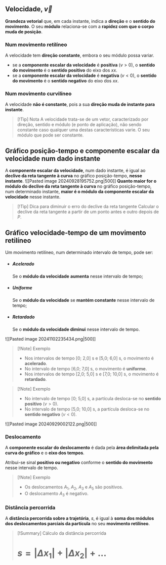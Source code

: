 ## Velocidade, $\vec v$
**Grandeza vetorial** que, em cada instante, indica a **direção** e o **sentido do movimento**. O seu **módulo** relaciona-se com a **rapidez com que o corpo muda de posição**.
### Num movimento retilíneo
A velocidade tem **direção constante**, embora o seu módulo possa variar.
- se a **componente escalar da velocidade** é **positiva** ($v>0$), o **sentido do movimento** é o **sentido positivo** do eixo dos $xx$.
- se a **componente escalar da velocidade** é **negativa** ($v<0$), o **sentido do movimento** é o **sentido negativo** do eixo dos $xx$.
### Num movimento curvilíneo
A velocidade **não é constante**, pois a sua **direção muda de instante para instante**. 
>[!Tip] Nota
>A velocidade trata-se de um vetor, caracterizado por direção, sentido e módulo (e ponto de aplicação), não sendo constante caso qualquer uma destas características varie.
>O seu módulo que pode ser constante.
## Gráfico posição-tempo e componente escalar da velocidade num dado instante
A **componente escalar da velocidade**, num dado instante, é igual ao **declive da reta tangente à curva** no gráfico posição-tempo, **nesse instante**.
![[Pasted image 20240928195752.png|500]]
**Quanto maior for o módulo do declive da reta tangente à curva** no gráfico posição-tempo, num determinado instante, **maior é o módulo da componente escalar da velocidade** nesse instante.
>[!Tip] Dica para diminuir o erro do declive da reta tangente
>Calcular o declive da reta tangente a partir de um ponto antes e outro depois de $P$.
## Gráfico velocidade-tempo de um movimento retilíneo
Um movimento retilíneo, num determinado intervalo de tempo, pode ser:
- ##### Acelerado
  Se o **módulo da velocidade** **aumenta** nesse intervalo de tempo;
- ##### Uniforme
  Se o **módulo da velocidade** se **mantém constante** nesse intervalo de tempo;
- ##### Retardado
  Se o **módulo da velocidade diminui** nesse intervalo de tempo.

![[Pasted image 20241102235434.png|500]]
>[!Note] Exemplo
>- Nos intervalos de tempo [0; 2,0] s e [5,0; 6,0] s, o movimento é **acelerado**.
>- No intervalo de tempo [6,0; 7,0] s, o movimento é **uniforme**.
>- Nos intervalos de tempo [2,0; 5,0] s e [7,0; 10,0] s, o movimento é **retardado**.

>[!Note] Exemplo
>- No intervalo de tempo [0; 5,0] s, a partícula desloca-se no **sentido positivo** ($v>0$).
>- No intervalo de tempo [5,0; 10,0] s, a partícula desloca-se no **sentido negativo** ($v<0$).

![[Pasted image 20240929002122.png|500]]
### Deslocamento
A **componente escalar do deslocamento** é dada pela **área delimitada pela curva do gráfico** e o **eixo dos tempos**.

Atribui-se sinal **positivo ou negativo** conforme o **sentido do movimento** nesse intervalo de tempo.
>[!Note] Exemplo
>- Os deslocamentos $A_1$, $A_2$, $A_3$ e $A_5$ são positivos.
>- O deslocamento $A_3$ é negativo.
### Distância percorrida
A **distância percorrida sobre a trajetória**, $s$, é igual à **soma dos módulos dos deslocamentos parciais da partícula** no seu **movimento retilíneo**.
>[!Summary] Cálculo da distância percorrida
># $s = |\Delta x_1|+|\Delta x_2|+...$ 
